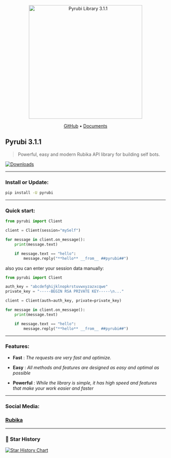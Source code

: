 <p align='center'>
    <img src='https://iili.io/HIjPRS9.jpg' alt='Pyrubi Library 3.1.1' width='356' class="image">
</p>

<p align='center'>
    <a href='https://github.com/AliGanji1/pyrubi'>GitHub</a>
    •
    <a href='https://rubika.ir/pyrubi_documents'>Documents</a>
</p>


## Pyrubi 3.1.1
> Powerful, easy and modern Rubika API library for building self bots.

[![Downloads](https://static.pepy.tech/badge/pyrubi)](https://pepy.tech/project/pyrubi)


<hr>

### Install or Update:

``` bash
pip install -U pyrubi
```

<hr>

### Quick start:

``` python
from pyrubi import Client

client = Client(session="mySelf")

for message in client.on_message():
    print(message.text)

    if message.text == "hello":
        message.reply("**hello** __from__ ##pyrubi##")
```

also you can enter your session data manually:
```python
from pyrubi import Client

auth_key = "abcdefghijklnopkrstuvwxyzazxcqwe"
private_key = "-----BEGIN RSA PRIVATE KEY-----\n..."

client = Client(auth=auth_key, private=private_key)

for message in client.on_message():
    print(message.text)

    if message.text == "hello":
        message.reply("**hello** __from__ ##pyrubi##")
```

<hr>

### Features:
    
- **Fast** : *The requests are very fast and optimize.*

- **Easy** : *All methods and features are designed as easy and optimal as possible*

- **Powerful** : *While the library is simple, it has high speed and features that make your work easier and faster*


<hr>

### Social Media:
### <a href='https://rubika.ir/pyrubika'>Rubika</a>

<hr>

### 🌟 Star History

[![Star History Chart](https://api.star-history.com/svg?repos=AliGanji1/Pyrubi&type=Date)](https://star-history.com/#AliGanji1/Pyrubi&Date)